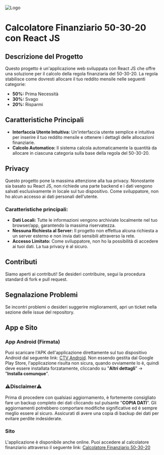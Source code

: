 ![Logo](https://i.ibb.co/mFxRP88/IMG-20231217-152837-009-1.jpg)


# Calcolatore Finanziario 50-30-20 con React JS

## Descrizione del Progetto
Questo progetto è un'applicazione web sviluppata con React JS che offre una soluzione per il calcolo della regola finanziaria del 50-30-20. La regola stabilisce come dovresti allocare il tuo reddito mensile nelle seguenti categorie:
- **50%:** Prima Necessità
- **30%:** Svago
- **20%:** Risparmi

## Caratteristiche Principali
- **Interfaccia Utente Intuitiva:** Un'interfaccia utente semplice e intuitiva per inserire il tuo reddito mensile e ottenere i dettagli delle allocazioni finanziarie.
- **Calcolo Automatico:** Il sistema calcola automaticamente la quantità da allocare in ciascuna categoria sulla base della regola del 50-30-20.

## Privacy
Questo progetto pone la massima attenzione alla tua privacy. Nonostante sia basato su React JS, non richiede una parte backend e i dati vengono salvati esclusivamente in locale sul tuo dispositivo. Come sviluppatore, non ho alcun accesso ai dati personali dell'utente.
### Caratteristiche principali:
- **Dati Locali:** Tutte le informazioni vengono archiviate localmente nel tuo browser/app, garantendo la massima riservatezza.
- **Nessuna Richiesta al Server:** Il progetto non effettua alcuna richiesta a un server esterno e non invia dati sensibili attraverso la rete.
- **Accesso Limitato:** Come sviluppatore, non ho la possibilità di accedere ai tuoi dati. La tua privacy è al sicuro.

## Contributi
Siamo aperti ai contributi! Se desideri contribuire, segui la procedura standard di fork e pull request.

## Segnalazione Problemi
Se incontri problemi o desideri suggerire miglioramenti, apri un ticket nella sezione delle issue del repository.

## App e Sito

### App Android (Firmata)
Puoi scaricare l'APK dell'applicazione direttamente sul tuo dispositivo Android dal seguente link: [CTV Android](https://www.dropbox.com/scl/fo/1bfh3pp216i5095hjac79/h?rlkey=dnz41b9facq2l37a66306hwam&dl=0). Non essendo gestita dal Google Play Store, l'applicazione risulta non sicura, quando ovviamente lo è, quindi deve essere installata forzatamente, cliccando su "**Altri dettagli**" -> "**Installa comunque**".
### ⚠️Disclaimer⚠️
Prima di procedere con qualsiasi aggiornamento, è fortemente consigliato fare un backup completo dei dati cliccando sul pulsante "**COPIA DATI**". Gli aggiornamenti potrebbero comportare modifiche significative ed è sempre meglio essere al sicuro.
Assicurati di avere una copia di backup dei dati per evitare perdite indesiderate.

### Sito
L'applicazione è disponibile anche online. Puoi accedere al calcolatore finanziario attraverso il seguente link: [Calcolatore Finanziario 50-30-20](https://ctvapp.netlify.app/)
